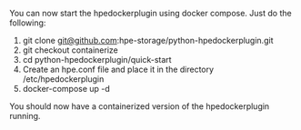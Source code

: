 You can now start the hpedockerplugin using docker compose. Just do the following:

1. git clone git@github.com:hpe-storage/python-hpedockerplugin.git
2. git checkout containerize
3. cd python-hpedockerplugin/quick-start
4. Create an hpe.conf file and place it in the directory /etc/hpedockerplugin
5. docker-compose up -d

You should now have a containerized version of the hpedockerplugin running.
